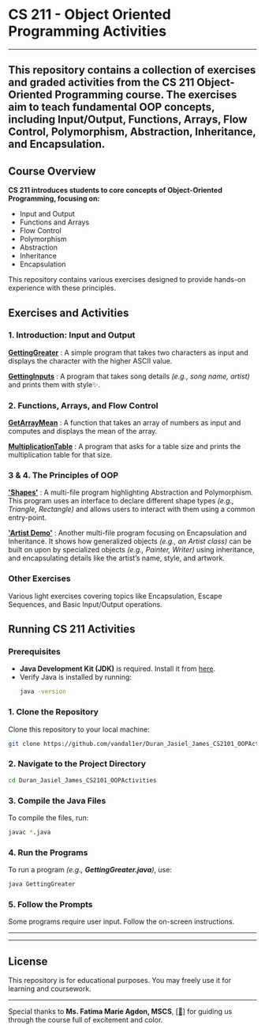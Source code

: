 # CS 211 - Object Oriented Programming Activities
---
This repository contains a collection of exercises and graded activities from the CS 211 Object-Oriented Programming course. The exercises aim to teach fundamental OOP concepts, including Input/Output, Functions, Arrays, Flow Control, Polymorphism, Abstraction, Inheritance, and Encapsulation.
---


## Course Overview
__CS 211 introduces students to core concepts of Object-Oriented Programming, focusing on:__
- Input and Output
- Functions and Arrays
- Flow Control
- Polymorphism
- Abstraction
- Inheritance
- Encapsulation

This repository contains various exercises designed to provide hands-on experience with these principles.


## Exercises and Activities
### 1. Introduction: Input and Output
[**GettingGreater**](https://github.com/vandal1er/Duran_Jasiel_James_CS2101_OOPActivities/blob/main/Laboratory%20Activities/Laboratory%20Activity%201%20-%2006-09-24/GettingGreater.java) : A simple program that takes two characters as input and displays the character with the higher ASCII value.

[**GettingInputs**](https://github.com/vandal1er/Duran_Jasiel_James_CS2101_OOPActivities/blob/main/Laboratory%20Activities/Laboratory%20Activity%201%20-%2006-09-24/GettingInputs.java) : A program that takes song details *(e.g., song name, artist)* and prints them with style✨.


### 2. Functions, Arrays, and Flow Control
[**GetArrayMean**](https://github.com/vandal1er/Duran_Jasiel_James_CS2101_OOPActivities/blob/main/Laboratory%20Activities/Laboratory%20Activity%202%20-%2004-10-24/GetArrayMean.java) : A function that takes an array of numbers as input and computes and displays the mean of the array.

[**MultiplicationTable**](https://github.com/vandal1er/Duran_Jasiel_James_CS2101_OOPActivities/blob/main/Laboratory%20Activities/Laboratory%20Activity%202%20-%2004-10-24/MultiplicationTable.java) : A program that asks for a table size and prints the multiplication table for that size.


### 3 & 4. The Principles of OOP
[**'Shapes'**](https://github.com/vandal1er/Duran_Jasiel_James_CS2101_OOPActivities/tree/main/Laboratory%20Activities/Laboratory%20Activity%203%20-%2028-11-24/Shapes) : A multi-file program highlighting Abstraction and Polymorphism. This program uses an interface to declare different shape types *(e.g., Triangle, Rectangle)* and allows users to interact with them using a common entry-point.

[**'Artist Demo'**](https://github.com/vandal1er/Duran_Jasiel_James_CS2101_OOPActivities/tree/main/Laboratory%20Activities/Laboratory%20Activity%203%20-%2017-12-24) : Another multi-file program focusing on Encapsulation and Inheritance. It shows how generalized objects *(e.g., an Artist class)* can be built on upon by specialized objects *(e.g., Painter, Writer)* using inheritance, and encapsulating details like the artist’s name, style, and artwork.


### Other Exercises
Various light exercises covering topics like Encapsulation, Escape Sequences, and Basic Input/Output operations.



## Running CS 211 Activities

### Prerequisites
- **Java Development Kit (JDK)** is required. Install it from [here](https://www.oracle.com/java/technologies/javase-jdk11-downloads.html).
- Verify Java is installed by running:
  ```bash
  java -version
  ```

### 1. Clone the Repository
Clone this repository to your local machine:
```bash
git clone https://github.com/vandal1er/Duran_Jasiel_James_CS2101_OOPActivities.git
```

### 2. Navigate to the Project Directory
```bash
cd Duran_Jasiel_James_CS2101_OOPActivities
```

### 3. Compile the Java Files
To compile the files, run:
```bash
javac *.java
```

### 4. Run the Programs
To run a program *(e.g., **GettingGreater.java**)*, use:
```bash
java GettingGreater
```

### 5. Follow the Prompts
Some programs require user input. Follow the on-screen instructions.

---

---
## License
This repository is for educational purposes. You may freely use it for learning and coursework.

---
Special thanks to **Ms. Fatima Marie Agdon, MSCS**, [[🔗]](https://github.com/marieemoiselle) for guiding us through the course full of excitement and color.
